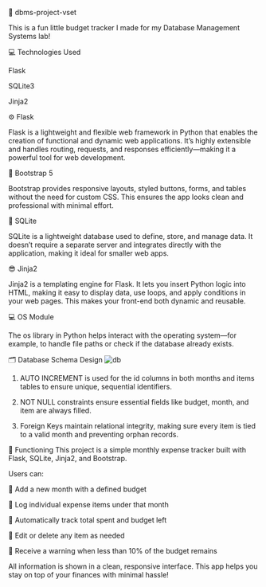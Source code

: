 🧾 dbms-project-vset

This is a fun little budget tracker I made for my Database Management Systems lab!

💻 Technologies Used

Flask

SQLite3

Jinja2

⚙️ Flask

Flask is a lightweight and flexible web framework in Python that enables the creation of functional and dynamic web applications. It’s highly extensible and handles routing, requests, and responses efficiently—making it a powerful tool for web development.

🎨 Bootstrap 5

Bootstrap provides responsive layouts, styled buttons, forms, and tables without the need for custom CSS. This ensures the app looks clean and professional with minimal effort.

🏪 SQLite

SQLite is a lightweight database used to define, store, and manage data. It doesn’t require a separate server and integrates directly with the application, making it ideal for smaller web apps.

😎 Jinja2

Jinja2 is a templating engine for Flask. It lets you insert Python logic into HTML, making it easy to display data, use loops, and apply conditions in your web pages. This makes your front-end both dynamic and reusable.

💻 OS Module

The os library in Python helps interact with the operating system—for example, to handle file paths or check if the database already exists.

🗂️ Database Schema Design
![db](https://github.com/user-attachments/assets/3dc4d3f8-b7fc-4ec4-bfe3-820f38f15215)

1. AUTO INCREMENT is used for the id columns in both months and items tables to ensure unique, sequential identifiers.
   
2. NOT NULL constraints ensure essential fields like budget, month, and item are always filled.
   
3. Foreign Keys maintain relational integrity, making sure every item is tied to a valid month and preventing orphan records.

🎉 Functioning
This project is a simple monthly expense tracker built with Flask, SQLite, Jinja2, and Bootstrap.

Users can:

🤑 Add a new month with a defined budget

🤑 Log individual expense items under that month

🤑 Automatically track total spent and budget left

🤑 Edit or delete any item as needed

🤑 Receive a warning when less than 10% of the budget remains

All information is shown in a clean, responsive interface. This app helps you stay on top of your finances with minimal hassle!
